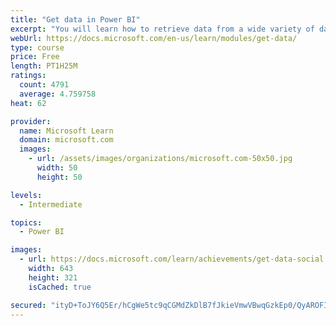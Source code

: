 ```yaml
---
title: "Get data in Power BI"
excerpt: "You will learn how to retrieve data from a wide variety of data sources, including Microsoft Excel, relational databases, and NoSQL data stores. You will also learn how to improve performance while retrieving data."
webUrl: https://docs.microsoft.com/en-us/learn/modules/get-data/
type: course
price: Free
length: PT1H25M
ratings:
  count: 4791
  average: 4.759758
heat: 62

provider:
  name: Microsoft Learn
  domain: microsoft.com
  images:
    - url: /assets/images/organizations/microsoft.com-50x50.jpg
      width: 50
      height: 50

levels:
  - Intermediate

topics:
  - Power BI

images:
  - url: https://docs.microsoft.com/learn/achievements/get-data-social.png
    width: 643
    height: 321
    isCached: true

secured: "ityD+ToJY6Q5Er/hCgWe5tc9qCGMdZkDlB7fJkieVmwVBwqGzkEp0/QyAROFIb8m9ep7h7uh2l8cLaotpWVmX+D891Vth8xwM7VLA5aNP5Z1/lWVsh81v0D25PpA12hA5tTliwyIqpxUeUDsqrDML4taYjJoFH1lrslPuc6nS1TeGdbEfC8gmfFxcApSvpAbt1g3j6r3mwzEEoyViSFs7vHVMO+zS7oG148Szgqh1Ik4/2ZH8rAqTKPvoAp8mxS1/cy12gvYM77HWCGuAo9TihboI9eDKPN4yaP2gmMkI52uhFF5F60SH95Qvi8QQxETyF6BYeFIIoNBoreoLwxJrn5No1oUXvYbfKqLXXAshiieMGu69Ag9NwPypk/NMvTuumayYTR9IRtS4yrYwcRt0+Za48w/wG61VAfZ+HFQzws=;LIaCxU/h/NL5JSEc24aPXg=="
---
```


